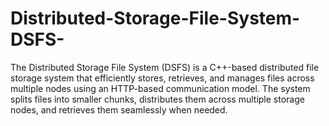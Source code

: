 # Distributed-Storage-File-System-DSFS-
The Distributed Storage File System (DSFS) is a C++-based distributed file storage system that efficiently stores, retrieves, and manages files across multiple nodes using an HTTP-based communication model. The system splits files into smaller chunks, distributes them across multiple storage nodes, and retrieves them seamlessly when needed.
